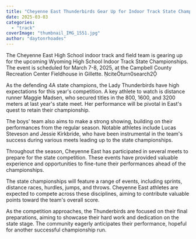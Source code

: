 ```yaml
---
title: "Cheyenne East Thunderbirds Gear Up for Indoor Track State Championships"
date: 2025-03-03
categories: 
  - "track"
coverImage: "thumbnail_IMG_1551.jpg"
author: "daytonrhoades"
---
```


The Cheyenne East High School indoor track and field team is gearing up for the upcoming Wyoming High School Indoor Track State Championships. The event is scheduled for March 7-8, 2025, at the Campbell County Recreation Center Fieldhouse in Gillette. citeturn0search2

As the defending 4A state champions, the Lady Thunderbirds have high expectations for this year's competition. A key athlete to watch is distance runner Maggie Madsen, who secured titles in the 800, 1600, and 3200 meters at last year's state meet. Her performance will be pivotal in East's quest to retain their championship.

The boys' team also aims to make a strong showing, building on their performances from the regular season. Notable athletes include Lucas Steveson and Jessie Kirkbride, who have been instrumental in the team's success during various meets leading up to the state championships.

Throughout the season, Cheyenne East has participated in several meets to prepare for the state competition. These events have provided valuable experience and opportunities to fine-tune their performances ahead of the championships.

The state championships will feature a range of events, including sprints, distance races, hurdles, jumps, and throws. Cheyenne East athletes are expected to compete across these disciplines, aiming to contribute valuable points toward the team's overall score.

As the competition approaches, the Thunderbirds are focused on their final preparations, aiming to showcase their hard work and dedication on the state stage. The community eagerly anticipates their performance, hopeful for another successful championship run.
